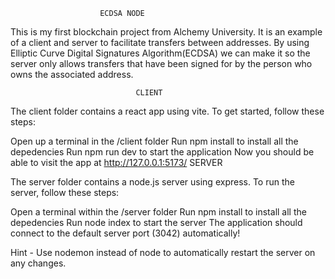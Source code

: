                         ECDSA NODE 
This is my first blockchain project from Alchemy University. It is an example of a client and server to facilitate transfers between addresses. By using Elliptic Curve Digital Signatures Algorithm(ECDSA) we can make it so the server only allows transfers that have been signed for by the person who owns the associated address.

                                CLIENT


The client folder contains a react app using vite. To get started, follow these steps:

Open up a terminal in the /client folder
Run npm install to install all the depedencies
Run npm run dev to start the application
Now you should be able to visit the app at http://127.0.0.1:5173/
                                SERVER


The server folder contains a node.js server using express. To run the server, follow these steps:

Open a terminal within the /server folder
Run npm install to install all the depedencies
Run node index to start the server
The application should connect to the default server port (3042) automatically!

Hint - Use nodemon instead of node to automatically restart the server on any changes.
